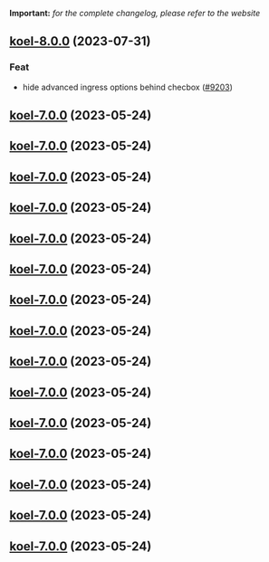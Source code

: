 **Important:**
*for the complete changelog, please refer to the website*












## [koel-8.0.0](https://github.com/truecharts/charts/compare/koel-7.0.0...koel-8.0.0) (2023-07-31)

### Feat

- hide advanced ingress options behind checbox ([#9203](https://github.com/truecharts/charts/issues/9203))
  
  


## [koel-7.0.0](https://github.com/truecharts/charts/compare/koel-6.0.27...koel-7.0.0) (2023-05-24)




## [koel-7.0.0](https://github.com/truecharts/charts/compare/koel-6.0.27...koel-7.0.0) (2023-05-24)




## [koel-7.0.0](https://github.com/truecharts/charts/compare/koel-6.0.27...koel-7.0.0) (2023-05-24)




## [koel-7.0.0](https://github.com/truecharts/charts/compare/koel-6.0.27...koel-7.0.0) (2023-05-24)




## [koel-7.0.0](https://github.com/truecharts/charts/compare/koel-6.0.27...koel-7.0.0) (2023-05-24)




## [koel-7.0.0](https://github.com/truecharts/charts/compare/koel-6.0.27...koel-7.0.0) (2023-05-24)




## [koel-7.0.0](https://github.com/truecharts/charts/compare/koel-6.0.27...koel-7.0.0) (2023-05-24)




## [koel-7.0.0](https://github.com/truecharts/charts/compare/koel-6.0.27...koel-7.0.0) (2023-05-24)




## [koel-7.0.0](https://github.com/truecharts/charts/compare/koel-6.0.27...koel-7.0.0) (2023-05-24)




## [koel-7.0.0](https://github.com/truecharts/charts/compare/koel-6.0.27...koel-7.0.0) (2023-05-24)




## [koel-7.0.0](https://github.com/truecharts/charts/compare/koel-6.0.27...koel-7.0.0) (2023-05-24)




## [koel-7.0.0](https://github.com/truecharts/charts/compare/koel-6.0.27...koel-7.0.0) (2023-05-24)




## [koel-7.0.0](https://github.com/truecharts/charts/compare/koel-6.0.27...koel-7.0.0) (2023-05-24)




## [koel-7.0.0](https://github.com/truecharts/charts/compare/koel-6.0.27...koel-7.0.0) (2023-05-24)




## [koel-7.0.0](https://github.com/truecharts/charts/compare/koel-6.0.27...koel-7.0.0) (2023-05-24)

